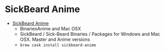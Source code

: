 # SickBeard Anime
- [SickBeard Anime](http://sickbeard.lad1337.de/)
  -   BinariesAnime and Mac OSX
  - SickBeard / Sick-Beard Binaries / Packages for Windows and Mac OSX. Master and Anime versions
  - `brew cask install sickbeard-anime`
